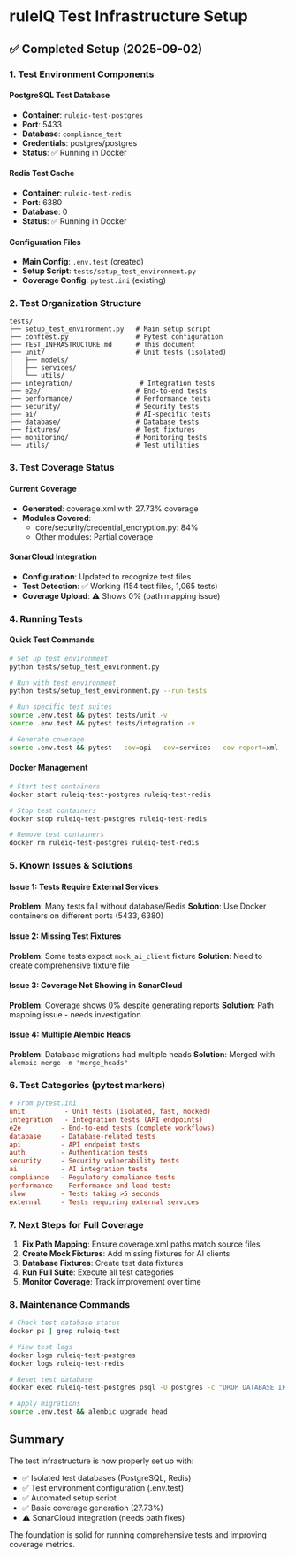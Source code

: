 # ruleIQ Test Infrastructure Setup

## ✅ Completed Setup (2025-09-02)

### 1. Test Environment Components

#### PostgreSQL Test Database
- **Container**: `ruleiq-test-postgres`
- **Port**: 5433
- **Database**: `compliance_test`
- **Credentials**: postgres/postgres
- **Status**: ✅ Running in Docker

#### Redis Test Cache
- **Container**: `ruleiq-test-redis`
- **Port**: 6380
- **Database**: 0
- **Status**: ✅ Running in Docker

#### Configuration Files
- **Main Config**: `.env.test` (created)
- **Setup Script**: `tests/setup_test_environment.py`
- **Coverage Config**: `pytest.ini` (existing)

### 2. Test Organization Structure

```
tests/
├── setup_test_environment.py   # Main setup script
├── conftest.py                 # Pytest configuration
├── TEST_INFRASTRUCTURE.md      # This document
├── unit/                       # Unit tests (isolated)
│   ├── models/
│   ├── services/
│   └── utils/
├── integration/                 # Integration tests
├── e2e/                        # End-to-end tests  
├── performance/                # Performance tests
├── security/                   # Security tests
├── ai/                         # AI-specific tests
├── database/                   # Database tests
├── fixtures/                   # Test fixtures
├── monitoring/                 # Monitoring tests
└── utils/                      # Test utilities
```

### 3. Test Coverage Status

#### Current Coverage
- **Generated**: coverage.xml with 27.73% coverage
- **Modules Covered**: 
  - core/security/credential_encryption.py: 84%
  - Other modules: Partial coverage

#### SonarCloud Integration
- **Configuration**: Updated to recognize test files
- **Test Detection**: ✅ Working (154 test files, 1,065 tests)
- **Coverage Upload**: ⚠️ Shows 0% (path mapping issue)

### 4. Running Tests

#### Quick Test Commands
```bash
# Set up test environment
python tests/setup_test_environment.py

# Run with test environment
python tests/setup_test_environment.py --run-tests

# Run specific test suites
source .env.test && pytest tests/unit -v
source .env.test && pytest tests/integration -v

# Generate coverage
source .env.test && pytest --cov=api --cov=services --cov-report=xml
```

#### Docker Management
```bash
# Start test containers
docker start ruleiq-test-postgres ruleiq-test-redis

# Stop test containers  
docker stop ruleiq-test-postgres ruleiq-test-redis

# Remove test containers
docker rm ruleiq-test-postgres ruleiq-test-redis
```

### 5. Known Issues & Solutions

#### Issue 1: Tests Require External Services
**Problem**: Many tests fail without database/Redis
**Solution**: Use Docker containers on different ports (5433, 6380)

#### Issue 2: Missing Test Fixtures
**Problem**: Some tests expect `mock_ai_client` fixture
**Solution**: Need to create comprehensive fixture file

#### Issue 3: Coverage Not Showing in SonarCloud
**Problem**: Coverage shows 0% despite generating reports
**Solution**: Path mapping issue - needs investigation

#### Issue 4: Multiple Alembic Heads
**Problem**: Database migrations had multiple heads
**Solution**: Merged with `alembic merge -m "merge_heads"`

### 6. Test Categories (pytest markers)

```ini
# From pytest.ini
unit          - Unit tests (isolated, fast, mocked)
integration   - Integration tests (API endpoints)
e2e          - End-to-end tests (complete workflows)
database     - Database-related tests
api          - API endpoint tests
auth         - Authentication tests
security     - Security vulnerability tests
ai           - AI integration tests
compliance   - Regulatory compliance tests
performance  - Performance and load tests
slow         - Tests taking >5 seconds
external     - Tests requiring external services
```

### 7. Next Steps for Full Coverage

1. **Fix Path Mapping**: Ensure coverage.xml paths match source files
2. **Create Mock Fixtures**: Add missing fixtures for AI clients
3. **Database Fixtures**: Create test data fixtures
4. **Run Full Suite**: Execute all test categories
5. **Monitor Coverage**: Track improvement over time

### 8. Maintenance Commands

```bash
# Check test database status
docker ps | grep ruleiq-test

# View test logs
docker logs ruleiq-test-postgres
docker logs ruleiq-test-redis

# Reset test database
docker exec ruleiq-test-postgres psql -U postgres -c "DROP DATABASE IF EXISTS compliance_test; CREATE DATABASE compliance_test;"

# Apply migrations
source .env.test && alembic upgrade head
```

## Summary

The test infrastructure is now properly set up with:
- ✅ Isolated test databases (PostgreSQL, Redis)
- ✅ Test environment configuration (.env.test)
- ✅ Automated setup script
- ✅ Basic coverage generation (27.73%)
- ⚠️ SonarCloud integration (needs path fixes)

The foundation is solid for running comprehensive tests and improving coverage metrics.